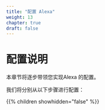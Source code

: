 ```yaml
---
title: "配置 Alexa"
weight: 13
chapter: true
draft: false
---
```


#        配置说明      

本章节将逐步带领您实现Alexa 的配置。

我们将分别从以下步骤进行配置：

{{% children showhidden="false" %}}

